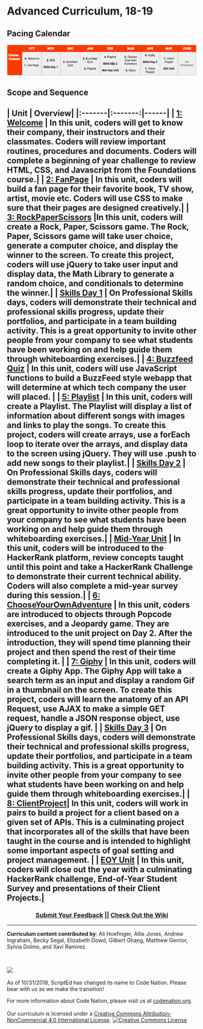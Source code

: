# Advanced Curriculum, 18-19

## Pacing Calendar
![Imgur](AdvancedPacingCalendar-1819.png)

## Scope and Sequence

| Unit | Overview|
|:-------|:-------:|------|
| [**1: Welcome**](units/unit1) |  In this unit, coders will get to know their company, their instructors and their classmates.    Coders will review important routines, procedures and documents. Coders will complete a beginning of year challenge to review HTML, CSS, and Javascript from the Foundations course.|
| [**2: FanPage**](units/unit2) |  In this unit, coders will build a fan page for their favorite book, TV show, artist, movie etc. Coders will use CSS to make sure that their pages are designed creatively.|
| [**3: RockPaperScissors**](units/unit3) |In this unit, coders will create a Rock, Paper, Scissors game. The Rock, Paper, Scissors game will take user choice, generate a computer choice, and display the winner to the screen. To create this project, coders will use jQuery to take user input and display data, the Math Library to generate a random choice, and conditionals to determine the winner.|
| [**Skills Day 1**](units/skillsdays/skillsday1) |  On Professional Skills days, coders will demonstrate their technical and professional skills progress, update their portfolios, and participate in a team building activity.  This is a great opportunity to invite other people from your company to see what students have been working on and help guide them through whiteboarding exercises.|
| [**4: Buzzfeed Quiz**](units/unit4) | In this unit, coders will use JavaScript functions to build a BuzzFeed style webapp that will determine at which tech company the user will placed. |
| [**5: Playlist**](units/unit5) |  In this unit, coders will create a Playlist. The Playlist will display a list of information about different songs with images and links to play the songs. To create this project, coders will create arrays, use a forEach loop to iterate over the arrays, and display data to the screen using jQuery. They will use .push to add new songs to their playlist.|
| [**Skills Day 2**](units/skillsdays/skillsday2) | On Professional Skills days, coders will demonstrate their technical and professional skills progress, update their portfolios, and participate in a team building activity.  This is a great opportunity to invite other people from your company to see what students have been working on and help guide them through whiteboarding exercises.|
| [**Mid-Year Unit**](units/midyear) | In this unit, coders will be introduced to the HackerRank platform, review concepts taught until this point and take a HackerRank Challenge to demonstrate their current technical ability. Coders will also complete a mid-year survey during this session.|
| [**6: ChooseYourOwnAdventure**](units/unit6) |  In this unit, coders are introduced to objects through Popcode exercises, and a Jeopardy game. They are introduced to the unit project on Day 2. After the introduction, they will spend time planning their project and then spend the rest of their time completing it. |
| [**7: Giphy**](units/unit7) |  In this unit, coders will create a Giphy App. The Giphy App will take a search term as an input and display a random Gif in a thumbnail on the screen. To create this project, coders will learn the anatomy of an API Request, use AJAX to make a simple GET request, handle a JSON response object, use jQuery to display a gif. |
| [**Skills Day 3**](units/skillsdays/skillsday3) | On Professional Skills days, coders will demonstrate their technical and professional skills progress, update their portfolios, and participate in a team building activity.  This is a great opportunity to invite other people from your company to see what students have been working on and help guide them through whiteboarding exercises.|
| [**8: ClientProject**](units/unit8)|  In this unit, coders will work in pairs to build a project for a client based on a given set of APIs. This is a culminating project that incorporates all of the skills that have been taught in the course and is intended to highlight some important aspects of goal setting and project management. |
| [**EOY Unit**](units/eoy) |  In this unit, coders will close out the year with a culminating HackerRank challenge, End-of-Year Student Survey and presentations of their Client Projects.|
----

<h3 align="center"><a href="https://docs.google.com/forms/d/e/1FAIpQLSeLpI-m6UKvIxk97F8R1iidFRaYXJ3dfcUuIjx2Pz0WMfO1SA/viewform">Submit Your Feedback</a> || <a href="https://github.com/ScriptEdcurriculum/curriculum18-19/wiki">Check Out the Wiki</a> </h3>

----

**Curriculum content contributed by**: Ali Hoefinger, Allie Jones, Andrew Ingraham, Becky Segal, Elizabeth Dowd, Gilbert Ghang, Matthew Gerrior, Sylvia Dolmo, and Xavi Ramirez. 

<br>
<p> <img src="https://i.imgur.com/lYodTLP.png?1" ></p>
As of 10/31/2018, ScriptEd has changed its name to Code Nation.  Please bear with us as we make the transition!
  
For more information about Code Nation, please visit us at <a href="https://www.codenation.org">codenation.org</a>.
<br>
<br>
Our curriculum is licensed under a <a rel="license" href="http://creativecommons.org/licenses/by-nc/4.0/">Creative Commons Attribution-NonCommercial 4.0 International License</a>. 
<a rel="license" href="http://creativecommons.org/licenses/by-nc/4.0/"><img alt="Creative Commons License" style="border-width:0" src="https://i.creativecommons.org/l/by-nc/4.0/88x31.png" /></a>
